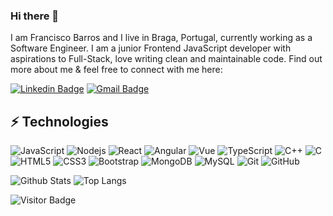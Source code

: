 ### Hi there 👋

I am Francisco Barros and I live in Braga, Portugal, currently working as a Software Engineer. I am a junior Frontend JavaScript developer with aspirations to Full-Stack, love writing clean and maintainable code. Find out more about me & feel free to connect with me here:

[![Linkedin Badge](https://img.shields.io/badge/-LinkedIn-blue?style=flat-square&logo=Linkedin&logoColor=white&link=https://www.linkedin.com/in/franciscobarros1994/)](https://www.linkedin.com/in/franciscobarros1994/)
[![Gmail Badge](https://img.shields.io/badge/-Gmail-c14438?style=flat-square&logo=Gmail&logoColor=white&link=mailto:francisco.barros1994@gmail.com)](mailto:francisco.barros1994@gmail.com)


## ⚡ Technologies

![JavaScript](https://img.shields.io/badge/-JavaScript-black?style=flat-square&logo=javascript)
![Nodejs](https://img.shields.io/badge/-Nodejs-black?style=flat-square&logo=Node.js)
![React](https://img.shields.io/badge/-React-black?style=flat-square&logo=react)
![Angular](https://img.shields.io/badge/-Angular-black?style=flat-square&logo=angular)
![Vue](https://img.shields.io/badge/-Vue-black?style=flat-square&logo=vue)
![TypeScript](https://img.shields.io/badge/-TypeScript-007ACC?style=flat-square&logo=typescript)
![C++](https://img.shields.io/badge/-C++-00599C?style=flat-square&logo=c)
![C](https://img.shields.io/badge/-C-00599C?style=flat-square&logo=c)
![HTML5](https://img.shields.io/badge/-HTML5-E34F26?style=flat-square&logo=html5&logoColor=white)
![CSS3](https://img.shields.io/badge/-CSS3-1572B6?style=flat-square&logo=css3)
![Bootstrap](https://img.shields.io/badge/-Bootstrap-563D7C?style=flat-square&logo=bootstrap)
![MongoDB](https://img.shields.io/badge/-MongoDB-black?style=flat-square&logo=mongodb)
![MySQL](https://img.shields.io/badge/-MySQL-black?style=flat-square&logo=mysql)
![Git](https://img.shields.io/badge/-Git-black?style=flat-square&logo=git)
![GitHub](https://img.shields.io/badge/-GitHub-181717?style=flat-square&logo=github)

![Github Stats](https://github-readme-stats.vercel.app/api?username=Francisco-Barros94&count_private=true&show_icons=true&include_all_commits=true)
![Top Langs](https://github-readme-stats.vercel.app/api/top-langs/?username=Francisco-Barros94&hide=TeX&layout=compact)

![Visitor Badge](https://visitor-badge.laobi.icu/badge?page_id=ludehsar.ludehsar)
